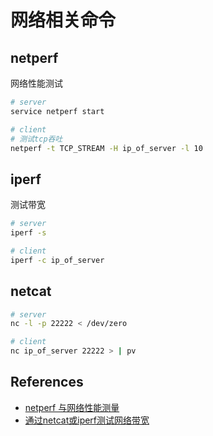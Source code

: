 # 网络相关命令

## netperf

网络性能测试

```sh
# server
service netperf start

# client
# 测试tcp吞吐
netperf -t TCP_STREAM -H ip_of_server -l 10
```

## iperf

测试带宽

```sh
# server
iperf -s

# client
iperf -c ip_of_server
```

## netcat

```sh
# server
nc -l -p 22222 < /dev/zero

# client
nc ip_of_server 22222 > | pv
```

## References

* [netperf 与网络性能测量](https://www.ibm.com/developerworks/cn/linux/l-netperf/)
* [通过netcat或iperf测试网络带宽](https://blog.tankywoo.com/linux/2014/03/18/test-bandwidth-by-netcat.html)
